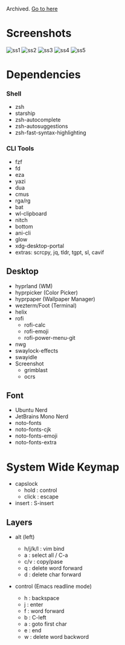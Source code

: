 Archived.
[Go to here](https://github.com/darshanCommits/nix-dots)

# Screenshots

![ss1](https://github.com/darshanCommits/Linux-Scripts-Dots/assets/104432537/ba050245-5431-4641-b989-6848d943b934)
![ss2](https://github.com/darshanCommits/Linux-Scripts-Dots/assets/104432537/1a96a16d-3b3a-4f62-9714-40f8878a901f)
![ss3](https://github.com/darshanCommits/Linux-Scripts-Dots/assets/104432537/b403a3a7-f36d-4b58-b57d-92f750b110c9)
![ss4](https://github.com/darshanCommits/Linux-Scripts-Dots/assets/104432537/3b01adca-fb22-46f1-8980-9953cf7fbfed)
![ss5](https://github.com/darshanCommits/Linux-Scripts-Dots/assets/104432537/4dc82813-32a9-45b0-836c-9e8c60afc5fe)

# Dependencies
### Shell
  - zsh
  - starship
  - zsh-autocomplete
  - zsh-autosuggestions
  - zsh-fast-syntax-highlighting
### CLI Tools
  - fzf 
  - fd
  - eza
  - yazi
  - dua
  - cmus
  - rga/rg
  - bat
  - wl-clipboard
  - nitch
  - bottom
  - ani-cli
  - glow
  - xdg-desktop-portal
  - extras: scrcpy, jq, tldr, tgpt, sl, cavif

## Desktop
- hyprland (WM)
- hyprpicker (Color Picker)
- hyprpaper (Wallpaper Manager)
- wezterm/Foot (Terminal)
- helix
- rofi
  - rofi-calc
  - rofi-emoji
  - rofi-power-menu-git
- nwg
- swaylock-effects
- swayidle
- Screenshot
  - grimblast
  - ocrs

## Font
- Ubuntu Nerd
- JetBrains Mono Nerd
- noto-fonts
- noto-fonts-cjk
- noto-fonts-emoji
- noto-fonts-extra


# System Wide Keymap
- capslock 
  - hold : control
  - click : escape
- insert : S-insert

## Layers
- alt (left)
  - h/j/k/l : vim bind
  - a : select all / C-a
  - c/v : copy/pase
  - q : delete word forward
  - d : delete char forward

- control (Emacs readline mode)
  - h : backspace
  - j : enter 
  - f : word forward 
  - b : C-left 
  - a : goto first char 
  - e : end 
  - w : delete word backword
